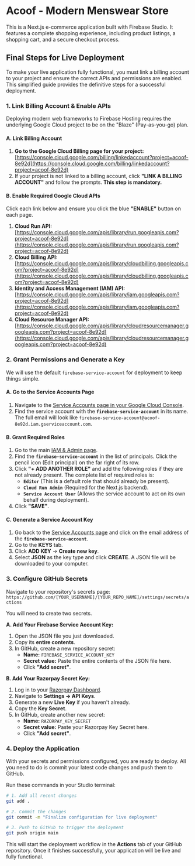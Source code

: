 
# Acoof - Modern Menswear Store

This is a Next.js e-commerce application built with Firebase Studio. It features a complete shopping experience, including product listings, a shopping cart, and a secure checkout process.

## Final Steps for Live Deployment

To make your live application fully functional, you must link a billing account to your project and ensure the correct APIs and permissions are enabled. This simplified guide provides the definitive steps for a successful deployment.

### 1. Link Billing Account & Enable APIs

Deploying modern web frameworks to Firebase Hosting requires the underlying Google Cloud project to be on the "Blaze" (Pay-as-you-go) plan.

#### A. Link Billing Account

1.  **Go to the Google Cloud Billing page for your project:**
    [https://console.cloud.google.com/billing/linkedaccount?project=acoof-8e92d](https://console.cloud.google.com/billing/linkedaccount?project=acoof-8e92d)
2.  If your project is not linked to a billing account, click **"LINK A BILLING ACCOUNT"** and follow the prompts. **This step is mandatory.**

#### B. Enable Required Google Cloud APIs

Click each link below and ensure you click the blue **"ENABLE"** button on each page.

1.  **Cloud Run API:**
    [https://console.cloud.google.com/apis/library/run.googleapis.com?project=acoof-8e92d](https://console.cloud.google.com/apis/library/run.googleapis.com?project=acoof-8e92d)
2.  **Cloud Billing API:**
    [https://console.cloud.google.com/apis/library/cloudbilling.googleapis.com?project=acoof-8e92d](https://console.cloud.google.com/apis/library/cloudbilling.googleapis.com?project=acoof-8e92d)
3.  **Identity and Access Management (IAM) API:**
    [https://console.cloud.google.com/apis/library/iam.googleapis.com?project=acoof-8e92d](https://console.cloud.google.com/apis/library/iam.googleapis.com?project=acoof-8e92d)
4.  **Cloud Resource Manager API:**
    [https://console.cloud.google.com/apis/library/cloudresourcemanager.googleapis.com?project=acoof-8e92d](https://console.cloud.google.com/apis/library/cloudresourcemanager.googleapis.com?project=acoof-8e92d)

### 2. Grant Permissions and Generate a Key

We will use the default `firebase-service-account` for deployment to keep things simple.

#### A. Go to the Service Accounts Page
1.  Navigate to the [Service Accounts page in your Google Cloud Console](https://console.cloud.google.com/iam-admin/service-accounts?project=acoof-8e92d).
2.  Find the service account with the **`firebase-service-account`** in its name. The full email will look like `firebase-service-account@acoof-8e92d.iam.gserviceaccount.com`.

#### B. Grant Required Roles

1.  Go to the main [IAM & Admin page](https://console.cloud.google.com/iam?project=acoof-8e92d).
2.  Find the **`firebase-service-account`** in the list of principals. Click the pencil icon (Edit principal) on the far right of its row.
3.  Click **"+ ADD ANOTHER ROLE"** and add the following roles if they are not already present. The complete list of required roles is:
    *   **`Editor`** (This is a default role that should already be present).
    *   **`Cloud Run Admin`** (Required for the Next.js backend).
    *   **`Service Account User`** (Allows the service account to act on its own behalf during deployment).
4.  Click **"SAVE"**.

#### C. Generate a Service Account Key

1.  Go back to the [Service Accounts page](https://console.cloud.google.com/iam-admin/service-accounts?project=acoof-8e92d) and click on the email address of the **`firebase-service-account`**.
2.  Go to the **KEYS** tab.
3.  Click **ADD KEY** -> **Create new key**.
4.  Select **JSON** as the key type and click **CREATE**. A JSON file will be downloaded to your computer.

### 3. Configure GitHub Secrets

Navigate to your repository's secrets page:
`https://github.com/[YOUR_USERNAME]/[YOUR_REPO_NAME]/settings/secrets/actions`

You will need to create two secrets.

**A. Add Your Firebase Service Account Key:**

1.  Open the JSON file you just downloaded.
2.  Copy its **entire contents**.
3.  In GitHub, create a new repository secret:
    *   **Name:** `FIREBASE_SERVICE_ACCOUNT_KEY`
    *   **Secret value:** Paste the entire contents of the JSON file here.
    *   Click **"Add secret"**.

**B. Add Your Razorpay Secret Key:**

1.  Log in to your [Razorpay Dashboard](https://dashboard.razorpay.com/).
2.  Navigate to **Settings -> API Keys**.
3.  Generate a new **Live Key** if you haven't already.
4.  Copy the **Key Secret**.
5.  In GitHub, create another new secret:
    *   **Name:** `RAZORPAY_KEY_SECRET`
    *   **Secret value:** Paste your Razorpay Key Secret here.
    *   Click **"Add secret"**.

### 4. Deploy the Application

With your secrets and permissions configured, you are ready to deploy. All you need to do is commit your latest code changes and push them to GitHub.

Run these commands in your Studio terminal:

```bash
# 1. Add all recent changes
git add .

# 2. Commit the changes
git commit -m "Finalize configuration for live deployment"

# 3. Push to GitHub to trigger the deployment
git push origin main
```

This will start the deployment workflow in the **Actions** tab of your GitHub repository. Once it finishes successfully, your application will be live and fully functional.
